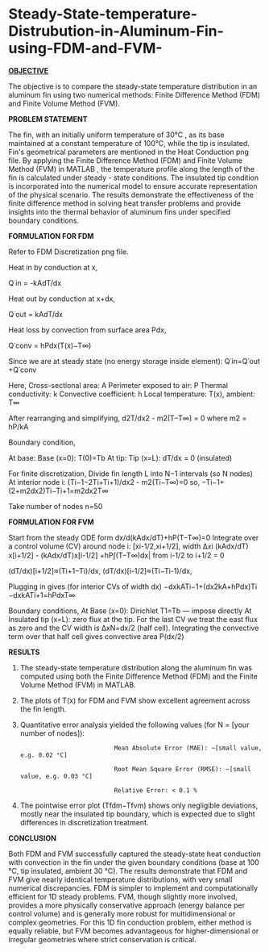# Steady-State-temperature-Distrubution-in-Aluminum-Fin-using-FDM-and-FVM-
<ins>**OBJECTIVE**</ins>

The objective is to compare the steady-state temperature distribution in an aluminum fin using two numerical methods: Finite Difference Method (FDM) and Finite Volume Method (FVM).

**PROBLEM STATEMENT**

The fin, with an initially uniform temperature of 30°C , as  its  base  maintained  at  a  constant  temperature of 100°C, while the tip is insulated. Fin's geometrical parameters are mentioned in the Heat Conduction png file. By applying the Finite Difference Method (FDM) and Finite Volume Method (FVM) in MATLAB  , the temperature   profile    along   the   length   of   the fin  is   calculated    under  steady - state  conditions.    The    insulated     tip    condition    is    incorporated     into     the    numerical model  to   ensure accurate representation of   the  physical  scenario. The  results  demonstrate  the effectiveness of   the finite difference   method  in   solving  heat  transfer  problems   and   provide insights  into   the thermal behavior of aluminum fins under specified boundary conditions.

**FORMULATION FOR FDM**

Refer to FDM Discretization png file. 

Heat in by conduction at x,

Q˙​in = -kAdT/dx

Heat out by conduction at x+dx,
                                                                                         
Q˙​out = kAdT/dx

Heat loss by convection from surface area Pdx,

Q˙​conv = hPdx(T(x)−T∞​)

Since we are at steady state (no energy storage inside element):
Q˙​in​=Q˙​out​+Q˙​conv

Here,
    Cross-sectional area: A
    Perimeter exposed to air: P
    Thermal conductivity: k
    Convective coefficient: h
    Local temperature: T(x), ambient: T∞
    
After rearranging and simplifying,
d2T/dx2 - m2(T−T∞) = 0 where m2 = hP/kA

Boundary condition,

At base: Base (x=0): T(0)=Tb
At tip: Tip (x=L): dT/dx = 0 (insulated)

For finite discretization, Divide fin length L into N−1 intervals (so N nodes)
	​
At interior node i:
(Ti−1​−2Ti​+Ti+1)/dx2 - m2(Ti​−T∞​)=0 
so, −Ti−1​+(2+m2dx2)Ti​−Ti+1​=m2dx2T∞​

Take number of nodes n=50


**FORMULATION FOR FVM**

Start from the steady ODE form
dx/d(kAdx/dT)+hP(T−T∞)=0
Integrate over a control volume (CV) around node i: [xi-1/2,xi+1/2], width Δ𝑥i
(kAdx/dT​)​x[i+1/2] - (kAdx/dT​)​x[i-1/2] +hP∫(T−T∞​)dx| from i-1/2 to i+1/2 = 0

(dT​/dx)[​i+1/2]​​≈(Ti+1−Ti​​)/dx,
(dT​/dx)[​i-1/2]​​≈(Ti−Ti​​-1)/dx,

Plugging in gives (for interior CVs of width dx)
−dxkA​Ti−1​+(dx2kA​+hPdx)Ti​−dxkA​Ti+1​=hPdxT∞

Boundary conditions,
At Base (x=0): Dirichlet T1=Tb — impose directly
At Insulated tip (x=L): zero flux at the tip. For the last CV we treat the east flux as zero and the CV width is ΔxN=dx/2 (half cell). Integrating the convective term over that half cell gives convective area 
P(dx/2)


**RESULTS**

1. The steady-state temperature distribution along the aluminum fin was computed using both the Finite Difference Method (FDM) and the Finite Volume Method (FVM) in MATLAB.

2. The plots of T(x) for FDM and FVM show excellent agreement across the fin length.

3. Quantitative error analysis yielded the following values (for N = [your number of nodes]):

                                 Mean Absolute Error (MAE): ~[small value, e.g. 0.02 °C]

                                 Root Mean Square Error (RMSE): ~[small value, e.g. 0.03 °C]

                                 Relative Error: < 0.1 %

4. The pointwise error plot (Tfdm−Tfvm) shows only negligible deviations, mostly near the insulated tip boundary, which is expected due to slight differences in discretization treatment.



**CONCLUSION**

Both FDM and FVM successfully captured the steady-state heat conduction with convection in the fin under the given boundary conditions (base at 100 °C, tip insulated, ambient 30 °C). The results demonstrate that FDM and FVM give nearly identical temperature distributions, with very small numerical discrepancies. FDM is simpler to implement and computationally efficient for 1D steady problems. FVM, though slightly more involved, provides a more physically conservative approach (energy balance per control volume) and is generally more robust for multidimensional or complex geometries. For this 1D fin conduction problem, either method is equally reliable, but FVM becomes advantageous for higher-dimensional or irregular geometries where strict conservation is critical.





                                               
